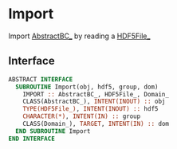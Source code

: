 # Import

Import [AbstractBC_](AbstractBC_.md) by reading a [HDF5File_](../HDF5File/HDF5File_.md)

## Interface

```fortran
ABSTRACT INTERFACE
  SUBROUTINE Import(obj, hdf5, group, dom)
    IMPORT :: AbstractBC_, HDF5File_, Domain_
    CLASS(AbstractBC_), INTENT(INOUT) :: obj
    TYPE(HDF5File_), INTENT(INOUT) :: hdf5
    CHARACTER(*), INTENT(IN) :: group
    CLASS(Domain_), TARGET, INTENT(IN) :: dom
  END SUBROUTINE Import
END INTERFACE
```
